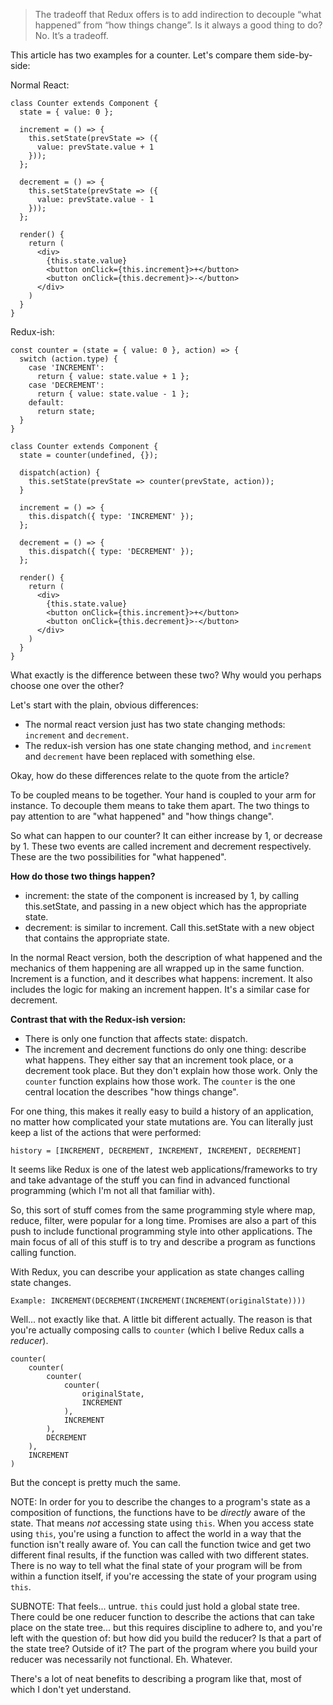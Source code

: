 > The tradeoff that Redux offers is to add indirection to decouple
> “what happened” from “how things change”.  Is it always a good thing
> to do? No. It’s a tradeoff.

This article has two examples for a counter. Let's compare them
side-by-side:

Normal React:

~~~
class Counter extends Component {
  state = { value: 0 };

  increment = () => {
    this.setState(prevState => ({
      value: prevState.value + 1
    }));
  };

  decrement = () => {
    this.setState(prevState => ({
      value: prevState.value - 1
    }));
  };
  
  render() {
    return (
      <div>
        {this.state.value}
        <button onClick={this.increment}>+</button>
        <button onClick={this.decrement}>-</button>
      </div>
    )
  }
}
~~~

Redux-ish:

~~~
const counter = (state = { value: 0 }, action) => {
  switch (action.type) {
    case 'INCREMENT':
      return { value: state.value + 1 };
    case 'DECREMENT':
      return { value: state.value - 1 };
    default:
      return state;
  }
}

class Counter extends Component {
  state = counter(undefined, {});
  
  dispatch(action) {
    this.setState(prevState => counter(prevState, action));
  }

  increment = () => {
    this.dispatch({ type: 'INCREMENT' });
  };

  decrement = () => {
    this.dispatch({ type: 'DECREMENT' });
  };
  
  render() {
    return (
      <div>
        {this.state.value}
        <button onClick={this.increment}>+</button>
        <button onClick={this.decrement}>-</button>
      </div>
    )
  }
}
~~~

What exactly is the difference between these two? Why would you
perhaps choose one over the other?

Let's start with the plain, obvious differences:

- The normal react version just has two state changing methods:
  `increment` and `decrement`.
- The redux-ish version has one state changing method, and `increment`
  and `decrement` have been replaced with something else.

Okay, how do these differences relate to the quote from the article?

To be coupled means to be together. Your hand is coupled to your arm
for instance. To decouple them means to take them apart. The two
things to pay attention to are "what happened" and "how things
change".

So what can happen to our counter? It can either increase by 1, or
decrease by 1. These two events are called increment and decrement
respectively. These are the two possibilities for "what happened".

**How do those two things happen?**

- increment: the state of the component is increased by 1, by calling
  this.setState, and passing in a new object which has the appropriate
  state.
- decrement: is similar to increment. Call this.setState with a new
  object that contains the appropriate state.

In the normal React version, both the description of what happened and
the mechanics of them happening are all wrapped up in the same
function. Increment is a function, and it describes what happens:
increment. It also includes the logic for making an increment happen.
It's a similar case for decrement.

**Contrast that with the Redux-ish version:**

- There is only one function that affects state: dispatch.
- The increment and decrement functions do only one thing: describe
  what happens. They either say that an increment took place, or a
  decrement took place. But they don't explain how those work. Only
  the `counter` function explains how those work. The `counter` is the
  one central location the describes "how things change".

For one thing, this makes it really easy to build a history of an
application, no matter how complicated your state mutations are. You
can literally just keep a list of the actions that were performed:

    history = [INCREMENT, DECREMENT, INCREMENT, INCREMENT, DECREMENT]

It seems like Redux is one of the latest web applications/frameworks
to try and take advantage of the stuff you can find in advanced
functional programming (which I'm not all that familiar with).

So, this sort of stuff comes from the same programming style where
map, reduce, filter, were popular for a long time. Promises are also a
part of this push to include functional programming style into other
applications. The main focus of all of this stuff is to try and
describe a program as functions calling function.

With Redux, you can describe your application as state changes calling
state changes.

    Example: INCREMENT(DECREMENT(INCREMENT(INCREMENT(originalState))))

Well... not exactly like that. A little bit different actually. The
reason is that you're actually composing calls to `counter` (which I
belive Redux calls a *reducer*).
    
    counter(
        counter(
            counter(
                counter(
                    originalState,
                    INCREMENT
                ),
                INCREMENT
            ),
            DECREMENT
        ),
        INCREMENT
    )

But the concept is pretty much the same.

NOTE: In order for you to describe the changes to a program's state as
a composition of functions, the functions have to be *directly* aware
of the state. That means *not* accessing state using `this`. When you
access state using `this`, you're using a function to affect the world
in a way that the function isn't really aware of. You can call the
function twice and get two different final results, if the function
was called with two different states. There is no way to tell what the
final state of your program will be from within a function itself, if
you're accessing the state of your program using `this`.

SUBNOTE: That feels... untrue. `this` could just hold a global state
tree. There could be one reducer function to describe the actions
that can take place on the state tree... but this requires discipline
to adhere to, and you're left with the question of: but how did you
build the reducer? Is that a part of the state tree? Outside of it?
The part of the program where you build your reducer was necessarily
not functional. Eh. Whatever.

There's a lot of neat benefits to describing a program like that, most
of which I don't yet understand.
